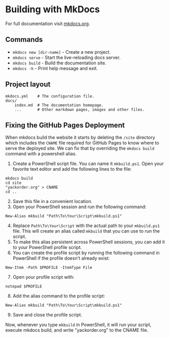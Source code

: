 # Building with MkDocs

For full documentation visit [mkdocs.org](https://www.mkdocs.org).

## Commands

* `mkdocs new [dir-name]` - Create a new project.
* `mkdocs serve` - Start the live-reloading docs server.
* `mkdocs build` - Build the documentation site.
* `mkdocs -h` - Print help message and exit.

## Project layout

    mkdocs.yml    # The configuration file.
    docs/
        index.md  # The documentation homepage.
        ...       # Other markdown pages, images and other files.


## Fixing the GitHub Pages Deployment

When mkdocs build the website it starts by deleting the `/site` directory which includes the `CNAME` file required for GitHub Pages to know where to serve the deployed site. We can fix that by overriding the `mkdocs build` command with a powershell alias.


1. Create a PowerShell script file. You can name it `mkbuild.ps1`. Open your favorite text editor and add the following lines to the file:
```
mkdocs build
cd site
"yackorder.org" > CNAME
cd ..
```
2. Save this file in a convenient location.
3. Open your PowerShell session and run the following command:
```
New-Alias mkbuild "Path\To\Your\Script\mkbuild.ps1"
```
4. Replace `Path\To\Your\Script` with the actual path to your `mkbuild.ps1` file. This will create an alias called `mkbuild` that you can use to run the script.
5. To make this alias persistent across PowerShell sessions, you can add it to your PowerShell profile script. 
6. You can create the profile script by running the following command in PowerShell if the profile doesn't already exist:
```
New-Item -Path $PROFILE -ItemType File 
```
7. Open your profile script with:
```
notepad $PROFILE
```
8. Add the alias command to the profile script:
```
New-Alias mkbuild "Path\To\Your\Script\mkbuild.ps1"
```
9. Save and close the profile script.

Now, whenever you type `mkbuild` in PowerShell, it will run your script, execute mkdocs build, and write "yackorder.org" to the CNAME file. 